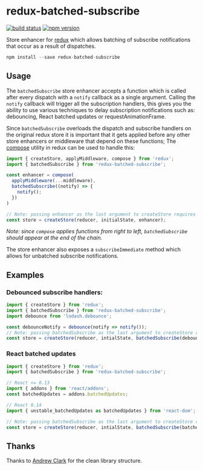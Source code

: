 redux-batched-subscribe
=====================

[![build status](https://img.shields.io/travis/tappleby/redux-batched-subscribe/master.svg?style=flat-square)](https://travis-ci.org/tappleby/redux-batched-subscribe)
[![npm version](https://img.shields.io/npm/v/redux-batched-subscribe.svg?style=flat-square)](https://www.npmjs.com/package/redux-batched-subscribe)

Store enhancer for [redux](https://github.com/rackt/redux) which allows batching of subscribe notifications that occur as a result of dispatches.

```js
npm install --save redux-batched-subscribe
```

## Usage

The `batchedSubscribe` store enhancer accepts a function which is called after every dispatch with a `notify` callback as a single argument. Calling the `notify` callback will trigger all the subscription handlers, this gives you the ability to use various techniques to delay subscription notifications such as: debouncing, React batched updates or requestAnimationFrame.

Since `batchedSubscribe` overloads the dispatch and subscribe handlers on the original redux store it is important that it gets applied before any other store enhancers or middleware that depend on these functions; The [compose](https://github.com/rackt/redux/blob/master/docs/api/compose.md) utility in redux can be used to handle this:

```js
import { createStore, applyMiddleware, compose } from 'redux';
import { batchedSubscribe } from 'redux-batched-subscribe';

const enhancer = compose(
  applyMiddleware(...middleware),
  batchedSubscribe((notify) => {
    notify();
  })
)

// Note: passing enhancer as the last argument to createStore requires redux@>=3.1.0
const store = createStore(reducer, initialState, enhancer);
```

*Note: since `compose` applies functions from right to left, `batchedSubscribe` should appear at the end of the chain.*

The store enhancer also exposes a `subscribeImmediate` method which allows for unbatched subscribe notifications.

## Examples

### Debounced subscribe handlers:

```js
import { createStore } from 'redux';
import { batchedSubscribe } from 'redux-batched-subscribe';
import debounce from 'lodash.debounce';

const debounceNotify = debounce(notify => notify());
// Note: passing batchedSubscribe as the last argument to createStore requires redux@>=3.1.0
const store = createStore(reducer, intialState, batchedSubscribe(debounceNotify));
```

### React batched updates

```js
import { createStore } from 'redux';
import { batchedSubscribe } from 'redux-batched-subscribe';

// React <= 0.13
import { addons } from 'react/addons';
const batchedUpdates = addons.batchedUpdates;

// React 0.14
import { unstable_batchedUpdates as batchedUpdates } from 'react-dom';

// Note: passing batchedSubscribe as the last argument to createStore requires redux@>=3.1.0
const store = createStore(reducer, intialState, batchedSubscribe(batchedUpdates));
```

## Thanks

Thanks to [Andrew Clark](https://github.com/acdlite) for the clean library structure.
